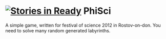 [![Stories in Ready](https://badge.waffle.io/dummer/phisci.png?label=ready&title=Ready)](https://waffle.io/dummer/phisci)
PhiSci
======

A simple game, written for festival of science 2012 in Rostov-on-don. You need to solve many random generated labyrinths.